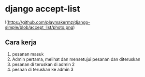 # django accept-list

!(https://github.com/playmakermz/django-simple/blob/accept_list/photo.png)

## Cara kerja

1. pesanan masuk
2. Admin pertama, melihat dan mensetujui pesanan dan diteruskan
3. pesanan di teruskan di admin 2
4. pesnan di teruskan ke admin 3

